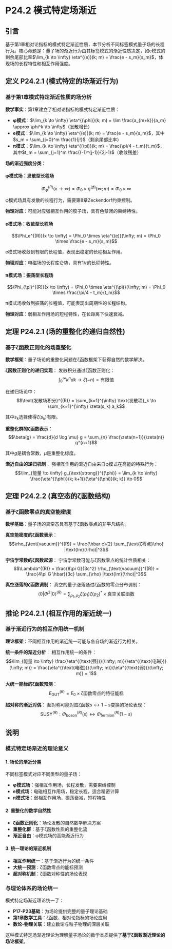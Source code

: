 # P24.2 模式特定场渐近

## 引言

基于第1章相对论指标的模式特定渐近性质，本节分析不同标签模式量子场的长程行为。核心命题是：量子场的渐近行为由其标签模式的渐近性质决定，如e模式的剩余尾部比率$\lim_{k \to \infty} \eta^{(e)}(k; m) = \frac{e - s_m}{s_m}$，体现场的长程特性和相互作用强度。

## 定义 P24.2.1 (模式特定的场渐近行为)

### 基于第1章模式特定渐近性质的场分析

**数学事实**：第1章建立了相对论指标的模式特定渐近性质：
- **φ模式**：$\lim_{k \to \infty} \eta^{(\phi)}(k; m) = \lim \frac{a_{m+k}}{a_m} \approx \phi^k \to \infty$（发散增长）
- **e模式**：$\lim_{k \to \infty} \eta^{(e)}(k; m) = \frac{e - s_m}{s_m}$，其中$s_m = \sum_{j=0}^m \frac{1}{j!}$（剩余尾部比率）
- **π模式**：$\lim_{k \to \infty} \eta^{(\pi)}(k; m) = \frac{\pi/4 - t_m}{t_m}$，其中$t_m = \sum_{j=1}^m \frac{(-1)^{j-1}}{2j-1}$（收敛残差）

**场的渐近强度分类**：

#### **φ模式场：发散型长程场**
$$\Phi_{\phi}^{(R)}(x \to \infty) = \Phi_0 \times \eta^{(\phi)}(\infty; m) = \Phi_0 \times \infty$$

φ模式场具有发散的长程行为，需要第8章Zeckendorf约束控制。

**物理对应**：可能对应强相互作用的胶子场，具有色禁闭的束缚特性。

#### **e模式场：收敛型长程场**
$$\Phi_e^{(R)}(x \to \infty) = \Phi_0 \times \eta^{(e)}(\infty; m) = \Phi_0 \times \frac{e - s_m}{s_m}$$

e模式场收敛到有限的长程值，表现出稳定的长程相互作用。

**物理对应**：电磁场的长程库仑势，具有$1/r$的长程特性。

#### **π模式场：振荡型长程场**
$$\Phi_{\pi}^{(R)}(x \to \infty) = \Phi_0 \times \eta^{(\pi)}(\infty; m) = \Phi_0 \times \frac{\pi/4 - t_m}{t_m}$$

π模式场收敛到振荡的长程值，可能表现出周期性的长程结构。

**物理对应**：弱相互作用场的短程特性，在长距离下快速衰减。

## 定理 P24.2.1 (场的重整化的递归自然性)

### 基于ζ函数正则化的场重整化

**数学框架**：量子场论的重整化问题在ζ函数框架下获得自然的数学解决。

**ζ函数正则化的递归实现**：
发散积分通过ζ函数正则化：
$$\int_0^{\infty} k^n dk \to \zeta(-n) = \text{有限值}$$

在递归场论中：
$$\text{发散场积分}^{(R)} = \sum_{k=1}^{\infty} \text{发散项}_k \to \sum_{k=1}^{\infty} \zeta(s_k) a_k$$

其中$s_k$选择使得$\zeta(s_k)$有限。

**重整化群的ζ函数表示**：
$$\beta(g) = \frac{d}{d \log \mu} g = \sum_{n} \frac{\zeta(n+1)}{\zeta(n)} g^{n+1}$$

其中$g$是耦合常数，$\mu$是重整化标度。

**渐近自由的递归机制**：
强相互作用的渐近自由来自φ模式在高能的特殊行为：
$$\lim_{能量 \to \infty} g_{\text{strong}}^{(\phi)} = \lim_{k \to \infty} \frac{\eta^{(\phi)}(k; k+1)}{\eta^{(\phi)}(k; k)} \to 0$$

## 定理 P24.2.2 (真空态的ζ函数结构)

### 基于ζ函数零点的真空能密度

**数学基础**：量子场的真空态具有基于ζ函数零点的非平凡结构。

**真空能密度的ζ函数表示**：
$$\rho_{\text{vacuum}}^{(R)} = \frac{\hbar c}{2} \sum_{\text{ζ零点}\rho} |\text{Im}(\rho)|^3$$

**宇宙学常数的ζ函数起源**：
宇宙学常数可能与ζ函数零点的统计性质相关：
$$\Lambda^{(R)} = \frac{8\pi G}{3c^2} \rho_{\text{vacuum}}^{(R)} = \frac{4\pi G \hbar}{3c} \sum_{\rho} |\text{Im}(\rho)|^3$$

**真空涨落的ζ函数调制**：
真空的量子涨落通过ζ函数的零点分布调制：
$$\langle 0 | \Phi^2 | 0 \rangle^{(R)} = \sum_{\rho_1, \rho_2} \zeta(\rho_1) \zeta(\rho_2)^* \times \text{真空关联函数}$$

## 推论 P24.2.1 (相互作用的渐近统一)

### 基于渐近行为的相互作用统一机制

**理论框架**：不同相互作用的渐近统一可能与各自场的渐近行为相关。

**统一条件的渐近分析**：
相互作用统一的条件：
$$\lim_{能量 \to \infty} \frac{\eta^{(\text{强})}(\infty; m)}{\eta^{(\text{电磁})}(\infty; m)} = \frac{\eta^{(\text{电磁})}(\infty; m)}{\eta^{(\text{弱})}(\infty; m)} = 1$$

**大统一能标的ζ函数预测**：
$$E_{\text{GUT}}^{(R)} = E_0 \times \text{ζ函数零点的特征能标}$$

**超对称的渐近对偶**：
超对称可能对应ζ函数$s \leftrightarrow 1-s$变换的场论表现：
$$\text{SUSY}^{(R)} : \Phi_{\text{boson}}^{(R)}(s) \leftrightarrow \Phi_{\text{fermion}}^{(R)}(1-s)$$

## 说明

### **模式特定场渐近的理论意义**

#### **1. 场论的渐近分类**
不同标签模式对应不同类型的量子场：
- **φ模式场**：强相互作用场，长程发散，需要束缚控制
- **e模式场**：电磁相互作用场，稳定长程，适合精密计算
- **π模式场**：弱相互作用场，振荡衰减，短程特性

#### **2. 重整化的数学自然性**
- **ζ函数正则化**：场论发散的自然数学解决方案
- **重整化群**：基于ζ函数性质的重整化流
- **渐近自由**：φ模式场的高能渐近行为

#### **3. 统一理论的渐近机制**
- **相互作用统一**：基于渐近行为的统一条件
- **大统一预测**：ζ函数零点的能标预测
- **超对称机制**：ζ函数对称性的场论表现

### **与理论体系的场论统一**

模式特定场渐近理论统一了：
- **P17-P23基础**：为场论提供完整的量子理论基础
- **第1章数学工具**：ζ函数、相对论指标的场论应用
- **数论-物理关联**：建立数论与粒子物理的深层关联

这种模式特定场渐近理论为理解量子场论的数学本质提供了**基于ζ函数渐近理论的场论框架**。